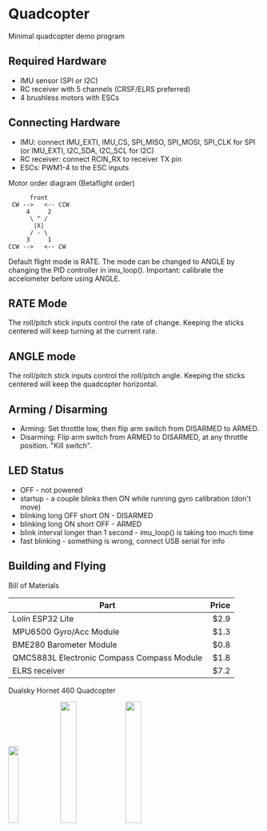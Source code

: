 # Quadcopter

Minimal quadcopter demo program

## Required Hardware

- IMU sensor (SPI or I2C)
- RC receiver with 5 channels (CRSF/ELRS preferred)
- 4 brushless motors with ESCs

## Connecting Hardware

- IMU: connect IMU_EXTI, IMU_CS, SPI_MISO, SPI_MOSI, SPI_CLK for SPI (or IMU_EXTI, I2C_SDA, I2C_SCL for I2C)
- RC receiver: connect RCIN_RX to receiver TX pin
- ESCs: PWM1-4 to the ESC inputs

Motor order diagram (Betaflight order)

```
      front
 CW -->   <-- CCW
     4     2 
      \ ^ /
       |X|
      / - \
     3     1 
CCW -->   <-- CW
```

Default flight mode is RATE. The mode can be changed to ANGLE by changing the PID controller in imu_loop(). Important: calibrate the accelometer before using ANGLE.

## RATE Mode

The roll/pitch stick inputs control the rate of change. Keeping the sticks centered will keep turning at the current rate.

## ANGLE mode

The roll/pitch stick inputs control the roll/pitch angle. Keeping the sticks centered will keep the quadcopter horizontal.

## Arming / Disarming

- Arming: Set throttle low, then flip arm switch from DISARMED to ARMED.
- Disarming: Flip arm switch from ARMED to DISARMED, at any throttle position. "Kill switch".

## LED Status

- OFF - not powered
- startup - a couple blinks then ON while running gyro calibration (don't move)
- blinking long OFF short ON - DISARMED
- blinking long ON short OFF - ARMED
- blink interval longer than 1 second - imu_loop() is taking too much time
- fast blinking - something is wrong, connect USB serial for info

## Building and Flying

Bill of Materials

|Part|Price|
|-|-:|
Lolin ESP32 Lite | $2.9
MPU6500 Gyro/Acc Module | $1.3
BME280 Barometer Module | $0.8
QMC5883L Electronic Compass Compass Module | $1.8
ELRS receiver | $7.2
Dualsky Hornet 460 Quadcopter

<img src="../img/ex-q1.jpg" width="19.9%" /> <img src="../img/ex-q2.jpg" width="25%" /> <img src="../img/ex-q3.jpg" width="25%" />

